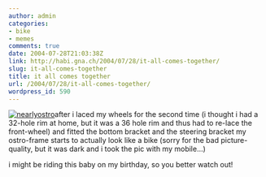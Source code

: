 ```yaml
---
author: admin
categories:
- bike
- memes
comments: true
date: 2004-07-28T21:03:38Z
link: http://habi.gna.ch/2004/07/28/it-all-comes-together/
slug: it-all-comes-together
title: it all comes together
url: /2004/07/28/it-all-comes-together/
wordpress_id: 590
---
```


[![nearlyostro](http://habi.gna.ch/blog/images/nearlyostro-tm.jpg)](http://habi.gna.ch/blog/images/nearlyostro.jpg)after i laced my wheels for the second time (i thought i had a 32-hole rim at home, but it was a 36 hole rim and thus had to re-lace the front-wheel) and fitted the bottom bracket and the steering bracket my ostro-frame starts to actually look like a bike (sorry for the bad picture-quality, but it was dark and i took the pic with my mobile...)

i might be riding this baby on my birthday, so you better watch out!
